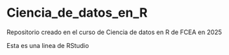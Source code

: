 # Ciencia_de_datos_en_R
Repositorio creado en el curso de Ciencia de datos en R de FCEA en 2025

Esta es una linea de RStudio